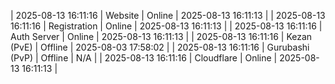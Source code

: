 | 2025-08-13 16:11:16 | Website | Online | 2025-08-13 16:11:13 |
| 2025-08-13 16:11:16 | Registration | Online | 2025-08-13 16:11:13 |
| 2025-08-13 16:11:16 | Auth Server | Online | 2025-08-13 16:11:13 |
| 2025-08-13 16:11:16 | Kezan (PvE) | Offline | 2025-08-03 17:58:02 |
| 2025-08-13 16:11:16 | Gurubashi (PvP) | Offline | N/A |
| 2025-08-13 16:11:16 | Cloudflare | Online | 2025-08-13 16:11:13 |
